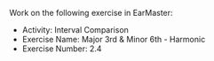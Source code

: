 Work on the following exercise in EarMaster:
- Activity: Interval Comparison
- Exercise Name: Major 3rd & Minor 6th - Harmonic
- Exercise Number: 2.4
